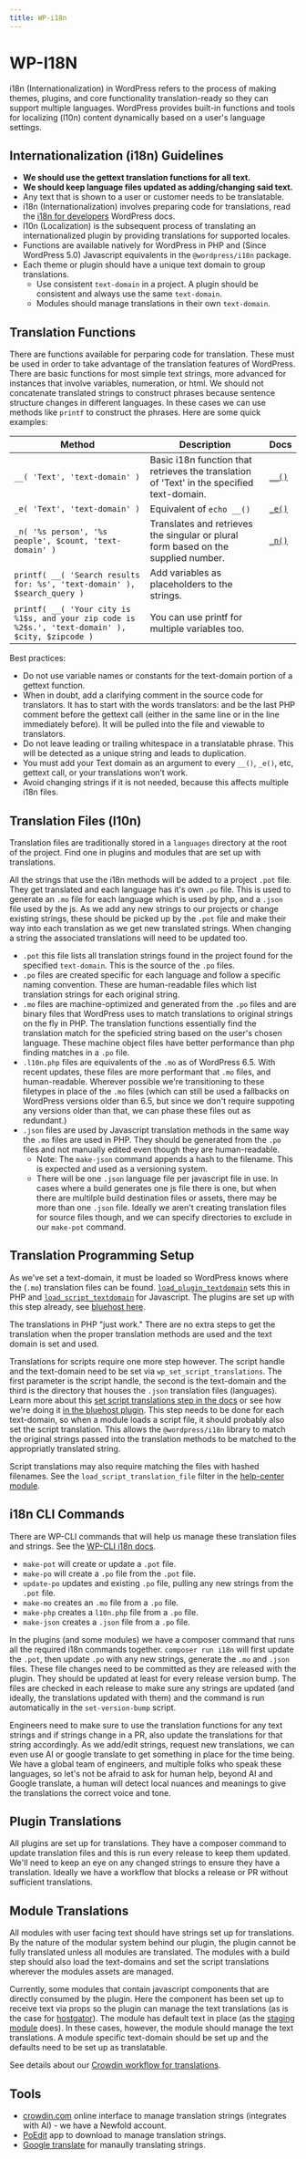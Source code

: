 ```yaml
---
title: WP-i18n
---
```


# WP-I18N

i18n (Internationalization) in WordPress refers to the process of making themes, plugins, and core functionality translation-ready so they can support multiple languages. WordPress provides built-in functions and tools for localizing (l10n) content dynamically based on a user's language settings.

## Internationalization (i18n) Guidelines

- **We should use the gettext translation functions for all text.**
- **We should keep language files updated as adding/changing said text.**
- Any text that is shown to a user or customer needs to be translatable.
- i18n (Internationalization) involves preparing code for translations, read the [i18n for developers](https://codex.wordpress.org/I18n_for_WordPress_Developers) WordPress docs.
- l10n (Localization) is the subsequent process of translating an internationalized plugin by providing translations for supported locales.
- Functions are available natively for WordPress in PHP and (Since WordPress 5.0) Javascript equivalents in the `@wordpress/i18n` package.
- Each theme or plugin should have a unique text domain to group translations.
  - Use consistent `text-domain` in a project. A plugin should be consistent and always use the same `text-domain`. 
  - Modules should manage translations in their own `text-domain`. 

## Translation Functions

There are functions available for perparing code for translation. These must be used in order to take advantage of the translation features of WordPress. There are basic functions for most simple text strings, more advanced for instances that involve variables, numeration, or html. We should not concatenate translated strings to construct phrases because sentence structure changes in different languages. In these cases we can use methods like `printf` to construct the phrases. Here are some quick examples:

| Method | Description           | Docs |
| --- |--------------------------|------|
| `__( 'Text', 'text-domain' )` | Basic i18n function that retrieves the translation of 'Text' in the specified text-domain. | [`__()`](https://developer.wordpress.org/reference/functions/__/) |
| `_e( 'Text', 'text-domain' )` | Equivalent of `echo __()` | [`_e()`](https://developer.wordpress.org/reference/functions/_e/) |
| `_n( '%s person', '%s people', $count, 'text-domain' )` | Translates and retrieves the singular or plural form based on the supplied number. | [`_n()`](https://developer.wordpress.org/reference/functions/_n/) |
| `printf( __( 'Search results for: %s', 'text-domain' ), $search_query )` | Add variables as placeholders to the strings. |  |
| `printf( __( 'Your city is %1$s, and your zip code is %2$s.', 'text-domain' ), $city, $zipcode )` | You can use printf for multiple variables too. | |


Best practices:
- Do not use variable names or constants for the text-domain portion of a gettext function.
- When in doubt, add a clarifying comment in the source code for translators. It has to start with the words translators: and be the last PHP comment before the gettext call (either in the same line or in the line immediately before). It will be pulled into the file and viewable to translators.
- Do not leave leading or trailing whitespace in a translatable phrase. This will be detected as a unique string and leads to duplication.
- You must add your Text domain as an argument to every `__()`, `_e()`, etc, gettext call, or your translations won’t work.
- Avoid changing strings if it is not needed, because this affects multiple i18n files.


## Translation Files (l10n)

Translation files are traditionally stored in a `languages` directory at the root of the project. Find one in plugins and modules that are set up with translations. 

All the strings that use the i18n methods will be added to a project `.pot` file. They get translated and each language has it's own `.po` file. This is used to generate an `.mo` file for each language which is used by php, and a `.json` file used by the js. As we add any new strings to our projects or change existing strings, these should be picked up by the `.pot` file and make their way into each translation as we get new translated strings. When changing a string the associated translations will need to be updated too. 

- `.pot` this file lists all translation strings found in the project found for the specified `text-domain`. This is the source of the `.po` files.
- `.po` files are created specific for each language and follow a specific naming convention. These are human-readable files which list translation strings for each original string.
- `.mo` files are machine-optimized and generated from the `.po` files and are binary files that WordPress uses to match translations to original strings on the fly in PHP. The translation functions essentially find the translation match for the speficied string based on the user's chosen language. These machine object files have better performance than php finding matches in a `.po` file.
- `.l10n.php` files are equivalents of the `.mo` as of WordPress 6.5. With recent updates, these files are more performant that `.mo` files, and human-readable. Wherever possible we're transitioning to these filetypes in place of the `.mo` files (which can still be used a fallbacks on WordPress versions older than 6.5, but since we don't require suppoting any versions older than that, we can phase these files out as redundant.)
- `.json` files are used by Javascript translation methods in the same way the `.mo` files are used in PHP. They should be generated from the `.po` files and not manually edited even though they are human-readable.
  - Note: The `make-json` command appends a hash to the filename. This is expected and used as a versioning system.
  - There will be one `.json` language file per javascript file in use. In cases where a build generates one js file there is one, but when there are multilple build destination files or assets, there may be more than one `.json` file. Ideally we aren't creating translation files for source files though, and we can specify directories to exclude in our `make-pot` command.

## Translation Programming Setup

As we've set a text-domain, it must be loaded so WordPress knows where the (`.mo`) translation files can be found. [`load_plugin_textdomain`](https://developer.wordpress.org/reference/functions/load_plugin_textdomain/) sets this in PHP and [`load_script_textdomain`](https://developer.wordpress.org/reference/functions/load_script_textdomain/) for Javascript. The plugins are set up with this step already, see [bluehost here](https://github.com/newfold-labs/wp-plugin-bluehost/blob/main/inc/Admin.php#L266-L269).

The translations in PHP "just work." There are no extra steps to get the translation when the proper translation methods are used and the text domain is set and used.

Translations for scripts require one more step however. The script handle and the text-domain need to be set via `wp_set_script_translations`. The first parameter is the script handle, the second is the text-domain and the third is the directory that houses the `.json` translation files (languages). Learn more about this [set script translations step in the docs](https://developer.wordpress.org/reference/functions/wp_set_script_translations/) or see how we're doing it [in the bluehost plugin](https://github.com/newfold-labs/wp-plugin-bluehost/blob/main/inc/Admin.php#L226-L230). This step needs to be done for each text-domain, so when a module loads a script file, it should probably also set the script translation. This allows the `@wordpress/i18n` library to match the original strings passed into the translation methods to be matched to the appropriatly translated string.

Script translations may also require matching the files with hashed filenames. See the `load_script_translation_file` filter in the [help-center module](https://github.com/newfold-labs/wp-module-help-center/blob/main/includes/HelpCenter.php#L55-L81).

## i18n CLI Commands

There are WP-CLI commands that will help us manage these translation files and strings. See the [WP-CLI i18n docs](https://developer.wordpress.org/cli/commands/i18n/).

- `make-pot` will create or update a `.pot` file.
- `make-po` will create a `.po` file from the `.pot` file.
- `update-po` updates and existing `.po` file, pulling any new strings from the `.pot` file.
- `make-mo` creates an `.mo` file from a `.po` file.
- `make-php` creates a `l10n.php` file from a `.po` file.
- `make-json` creates a `.json` file from a `.po` file.

In the plugins (and some modules) we have a composer command that runs all the required i18n commands together. `composer run i18n` will first update the `.pot`, then update `.po` with any new strings, generate the `.mo` and `.json` files. These file changes need to be committed as they are released with the plugin. They should be updated at least for every release version bump. The files are checked in each release to make sure any strings are updated (and ideally, the translations updated with them) and the command is run automatically in the `set-version-bump` script.

Engineers need to make sure to use the translation functions for any text strings and if strings change in a PR, also update the translations for that string accordingly. As we add/edit strings, request new translations, we can even use AI or google translate to get something in place for the time being. We have a global team of engineers, and multiple folks who speak these languages, so let's not be afraid to ask for human help, beyond AI and Google translate, a human will detect local nuances and meanings to give the translations the correct voice and tone.

## Plugin Translations

All plugins are set up for translations. They have a composer command to update translation files and this is run every release to keep them updated. We'll need to keep an eye on any changed strings to ensure they have a translation. Ideally we have a workflow that blocks a release or PR without sufficient translations.

## Module Translations

All modules with user facing text should have strings set up for translations. By the nature of the modular system behind our plugin, the plugin cannot be fully translated unless all modules are translated. The modules with a build step should also load the text-domains and set the script translations wherever the modules assets are managed.

Currently, some modules that contain javascript components that are directly consumed by the plugin. Here the component has been set up to receive text via props so the plugin can manage the text translations (as is the case for [hostgator](https://github.com/newfold-labs/wp-plugin-hostgator/blob/main/src/app/pages/staging/index.js#L12)). The module has default text in place (as the [staging module](https://github.com/newfold-labs/wp-module-staging/blob/main/components/staging/defaultText.js) does). In these cases, however, the module should manage the text translations. A module specific text-domain should be set up and the defaults need to be set up as translatable.

See details about our [Crowdin workflow for translations](5.12-crowdin-translation-workflow.md).

## Tools

- [crowdin.com](https://crowdin.com/) online interface to manage translation strings (integrates with AI) - we have a Newfold account.
- [PoEdit](https://poedit.net/) app to download to manage translation strings.
- [Google translate](https://translate.google.com/) for manaully translating strings.